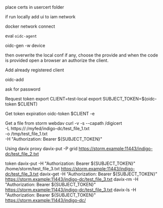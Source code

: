 place certs in usercert folder

if run locally  add ui to iam network

docker network connect <iam container network> <ui container>

eval `oidc-agent`

oidc-gen -w device

then overwrite the local conf if any, choose the provide and when the code is provided open a browser an authorize the client.


Add already registered client

oidc-add <client>

ask for password


Request token
export CLIENT=test-local
export SUBJECT_TOKEN=$(oidc-token $CLIENT)

Get token expiration
oidc-token  $CLIENT -e


Get a file from storm webdav
curl -v -s --capath /digicert \
     -L https://<hostname>:<port>/myfed/indigo-dc/test_file_1.txt \
     -o /tmp/test_file_1.txt \
     -H "Authorization: Bearer ${SUBJECT_TOKEN}"

Using davix
proxy
davix-put -P grid <file>  https://storm.example:11443/indigo-dc/test_file_2.txt

token
davix-put -H "Authorization: Bearer ${SUBJECT_TOKEN}" /home/storm/test_file_3.txt  https://storm.example:11443/indigo-dc/test_file_3.txt
davix-get  -H "Authorization: Bearer ${SUBJECT_TOKEN}"   https://storm.example:11443/indigo-dc/test_file_3.txt
davix-rm  -H "Authorization: Bearer ${SUBJECT_TOKEN}"   https://storm.example:11443/indigo-dc/test_file_3.txt
davix-ls  -H "Authorization: Bearer ${SUBJECT_TOKEN}"   https://storm.example:11443/indigo-dc/
